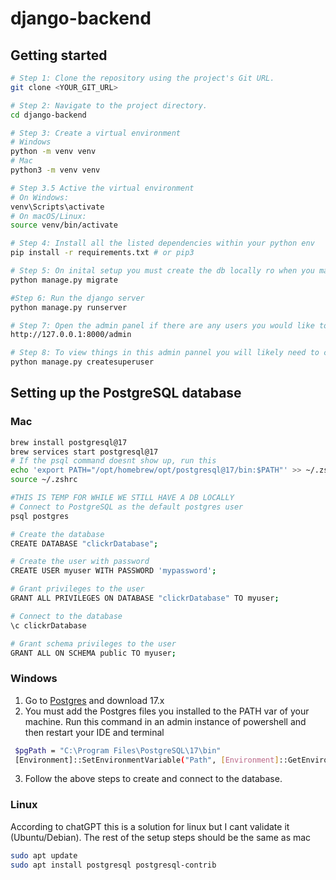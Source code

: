 # django-backend

## Getting started

```sh
# Step 1: Clone the repository using the project's Git URL.
git clone <YOUR_GIT_URL>

# Step 2: Navigate to the project directory.
cd django-backend

# Step 3: Create a virtual environment
# Windows
python -m venv venv
# Mac
python3 -m venv venv

# Step 3.5 Active the virtual environment
# On Windows:
venv\Scripts\activate
# On macOS/Linux:
source venv/bin/activate

# Step 4: Install all the listed dependencies within your python env
pip install -r requirements.txt # or pip3

# Step 5: On inital setup you must create the db locally ro when you make changes to the schema
python manage.py migrate

#Step 6: Run the django server
python manage.py runserver

# Step 7: Open the admin panel if there are any users you would like to view and validate any changes you may make at
http://127.0.0.1:8000/admin

# Step 8: To view things in this admin pannel you will likely need to create a SuperUser and follow the steps
python manage.py createsuperuser
```

## Setting up the PostgreSQL database

### Mac

```sh
brew install postgresql@17
brew services start postgresql@17
# If the psql command doesnt show up, run this
echo 'export PATH="/opt/homebrew/opt/postgresql@17/bin:$PATH"' >> ~/.zshrc
source ~/.zshrc

#THIS IS TEMP FOR WHILE WE STILL HAVE A DB LOCALLY
# Connect to PostgreSQL as the default postgres user
psql postgres

# Create the database
CREATE DATABASE "clickrDatabase";

# Create the user with password
CREATE USER myuser WITH PASSWORD 'mypassword';

# Grant privileges to the user
GRANT ALL PRIVILEGES ON DATABASE "clickrDatabase" TO myuser;

# Connect to the database
\c clickrDatabase

# Grant schema privileges to the user
GRANT ALL ON SCHEMA public TO myuser;
```

### Windows

1. Go to [Postgres](https://www.postgresql.org/download/windows/) and download 17.x
2. You must add the Postgres files you installed to the PATH var of your machine. Run this command in an admin instance of powershell and then restart your IDE and terminal

```sh
 $pgPath = "C:\Program Files\PostgreSQL\17\bin"
 [Environment]::SetEnvironmentVariable("Path", [Environment]::GetEnvironmentVariable("Path", "Machine") + ";$pgPath", "Machine")
```

3. Follow the above steps to create and connect to the database.

### Linux

According to chatGPT this is a solution for linux but I cant validate it (Ubuntu/Debian).
The rest of the setup steps should be the same as mac

```sh
sudo apt update
sudo apt install postgresql postgresql-contrib
```
